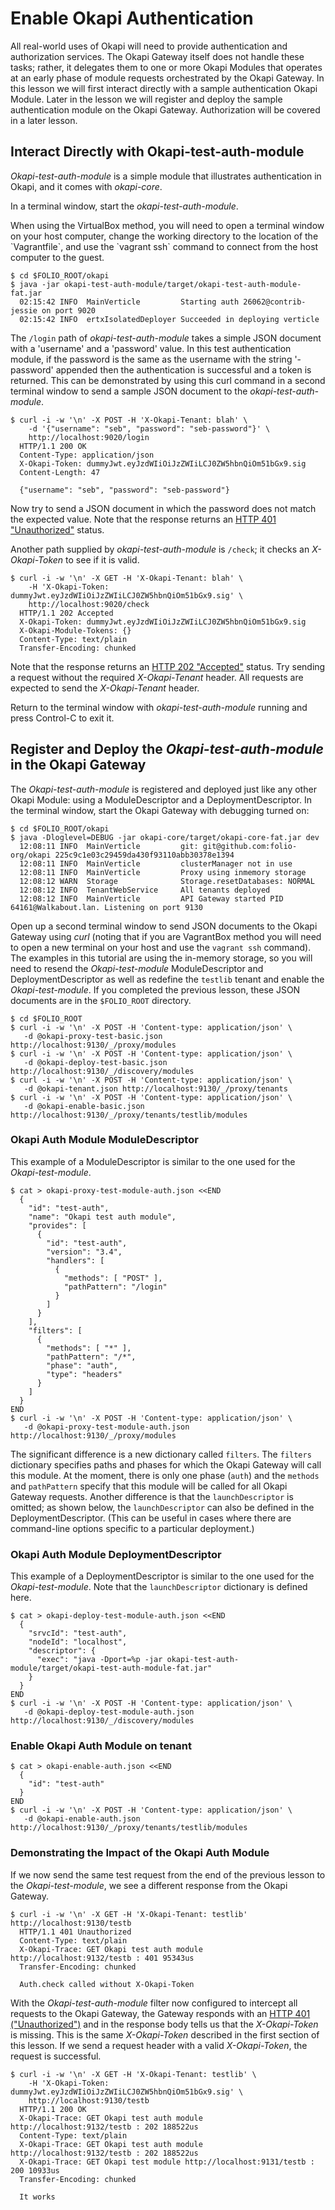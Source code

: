 # Enable Okapi Authentication

All real-world uses of Okapi will need to provide authentication and authorization services.
The Okapi Gateway itself does not handle these tasks; rather, it delegates them to one or more Okapi Modules that operates at an early phase of module requests orchestrated by the Okapi Gateway.
In this lesson we will first interact directly with a sample authentication Okapi Module.
Later in the lesson we will register and deploy the sample authentication module on the Okapi Gateway.
Authorization will be covered in a later lesson.

## Interact Directly with Okapi-test-auth-module
_Okapi-test-auth-module_ is a simple module that illustrates authentication in Okapi, and it comes with _okapi-core_.

In a terminal window, start the _okapi-test-auth-module_.

<div class="vagrant-note" markdown="1">
When using the VirtualBox method, you will need to open a terminal window on your host computer, change the working directory to the location of the `Vagrantfile`, and use the `vagrant ssh` command to connect from the host computer to the guest.
</div>

```shell
$ cd $FOLIO_ROOT/okapi
$ java -jar okapi-test-auth-module/target/okapi-test-auth-module-fat.jar
  02:15:42 INFO  MainVerticle         Starting auth 26062@contrib-jessie on port 9020
  02:15:42 INFO  ertxIsolatedDeployer Succeeded in deploying verticle
```

The `/login` path of _okapi-test-auth-module_ takes a simple JSON document with a 'username' and a 'password' value.
In this test authentication module, if the password is the same as the username with the string '-password' appended then the authentication is successful and a token is returned.
This can be demonstrated by using this curl command in a second terminal window to send a sample JSON document to the _okapi-test-auth-module_.

```shell
$ curl -i -w '\n' -X POST -H 'X-Okapi-Tenant: blah' \
    -d '{"username": "seb", "password": "seb-password"}' \
    http://localhost:9020/login
  HTTP/1.1 200 OK
  Content-Type: application/json
  X-Okapi-Token: dummyJwt.eyJzdWIiOiJzZWIiLCJ0ZW5hbnQiOm51bGx9.sig
  Content-Length: 47

  {"username": "seb", "password": "seb-password"}
```

Now try to send a JSON document in which the password does not match the expected value.
Note that the response returns an [HTTP 401 "Unauthorized"](https://http.cat/401) status.

Another path supplied by _okapi-test-auth-module_ is `/check`; it checks an _X-Okapi-Token_ to see if it is valid.
```shell
$ curl -i -w '\n' -X GET -H 'X-Okapi-Tenant: blah' \
    -H 'X-Okapi-Token: dummyJwt.eyJzdWIiOiJzZWIiLCJ0ZW5hbnQiOm51bGx9.sig' \
    http://localhost:9020/check
  HTTP/1.1 202 Accepted
  X-Okapi-Token: dummyJwt.eyJzdWIiOiJzZWIiLCJ0ZW5hbnQiOm51bGx9.sig
  X-Okapi-Module-Tokens: {}
  Content-Type: text/plain
  Transfer-Encoding: chunked
```

Note that the response returns an [HTTP 202 "Accepted"](https://httpstatusdogs.com/202-accepted) status.
Try sending a request without the required _X-Okapi-Tenant_ header.
All requests are expected to send the _X-Okapi-Tenant_ header.

Return to the terminal window with _okapi-test-auth-module_ running and press Control-C to exit it.

## Register and Deploy the _Okapi-test-auth-module_ in the Okapi Gateway
The _Okapi-test-auth-module_ is registered and deployed just like any other Okapi Module: using a ModuleDescriptor and a DeploymentDescriptor.
In the terminal window, start the Okapi Gateway with debugging turned on:

```shell
$ cd $FOLIO_ROOT/okapi
$ java -Dloglevel=DEBUG -jar okapi-core/target/okapi-core-fat.jar dev
  12:08:11 INFO  MainVerticle         git: git@github.com:folio-org/okapi 225c9c1e03c29459da430f93110abb30378e1394
  12:08:11 INFO  MainVerticle         clusterManager not in use
  12:08:11 INFO  MainVerticle         Proxy using inmemory storage
  12:08:12 WARN  Storage              Storage.resetDatabases: NORMAL
  12:08:12 INFO  TenantWebService     All tenants deployed
  12:08:12 INFO  MainVerticle         API Gateway started PID 64161@Walkabout.lan. Listening on port 9130
```

Open up a second terminal window to send JSON documents to the Okapi Gateway using _curl_ (noting that if you are VagrantBox method you will need to open a new terminal on your host and use the `vagrant ssh` command).
The examples in this tutorial are using the in-memory storage, so you will need to resend the _Okapi-test-module_ ModuleDescriptor and DeploymentDescriptor as well as redefine the `testlib` tenant and enable the _Okapi-test-module_.
If you completed the previous lesson, these JSON documents are in the `$FOLIO_ROOT` directory.

```shell
$ cd $FOLIO_ROOT
$ curl -i -w '\n' -X POST -H 'Content-type: application/json' \
   -d @okapi-proxy-test-basic.json http://localhost:9130/_/proxy/modules
$ curl -i -w '\n' -X POST -H 'Content-type: application/json' \
   -d @okapi-deploy-test-basic.json http://localhost:9130/_/discovery/modules
$ curl -i -w '\n' -X POST -H 'Content-type: application/json' \
   -d @okapi-tenant.json http://localhost:9130/_/proxy/tenants
$ curl -i -w '\n' -X POST -H 'Content-type: application/json' \
   -d @okapi-enable-basic.json http://localhost:9130/_/proxy/tenants/testlib/modules
```

### Okapi Auth Module ModuleDescriptor

This example of a ModuleDescriptor is similar to the one used for the _Okapi-test-module_.

```shell
$ cat > okapi-proxy-test-module-auth.json <<END
  {
    "id": "test-auth",
    "name": "Okapi test auth module",
    "provides": [
      {
        "id": "test-auth",
        "version": "3.4",
        "handlers": [
          {
            "methods": [ "POST" ],
            "pathPattern": "/login"
          }
        ]
      }
    ],
    "filters": [
      {
        "methods": [ "*" ],
        "pathPattern": "/*",
        "phase": "auth",
        "type": "headers"
      }
    ]
  }
END
$ curl -i -w '\n' -X POST -H 'Content-type: application/json' \
   -d @okapi-proxy-test-module-auth.json http://localhost:9130/_/proxy/modules
```

The significant difference is a new dictionary called `filters`.
The `filters` dictionary specifies paths and phases for which the Okapi Gateway will call this module.
At the moment, there is only one phase (`auth`) and the `methods` and `pathPattern` specify that this module will be called for all Okapi Gateway requests.
Another difference is that the `launchDescriptor` is omitted; as shown below, the `launchDescriptor` can also be defined in the DeploymentDescriptor.
(This can be useful in cases where there are command-line options specific to a particular deployment.)

### Okapi Auth Module DeploymentDescriptor

This example of a DeploymentDescriptor is similar to the one used for the _Okapi-test-module_.
Note that the `launchDescriptor` dictionary is defined here.

```shell
$ cat > okapi-deploy-test-module-auth.json <<END
  {
    "srvcId": "test-auth",
    "nodeId": "localhost",
    "descriptor": {
      "exec": "java -Dport=%p -jar okapi-test-auth-module/target/okapi-test-auth-module-fat.jar"
    }
  }
END
$ curl -i -w '\n' -X POST -H 'Content-type: application/json' \
   -d @okapi-deploy-test-module-auth.json http://localhost:9130/_/discovery/modules
```

### Enable Okapi Auth Module on tenant

```shell
$ cat > okapi-enable-auth.json <<END
  {
    "id": "test-auth"
  }
END
$ curl -i -w '\n' -X POST -H 'Content-type: application/json' \
   -d @okapi-enable-auth.json http://localhost:9130/_/proxy/tenants/testlib/modules
```

### Demonstrating the Impact of the Okapi Auth Module

If we now send the same test request from the end of the previous lesson to the _Okapi-test-module_, we see a different response from the Okapi Gateway.

```shell
$ curl -i -w '\n' -X GET -H 'X-Okapi-Tenant: testlib' http://localhost:9130/testb
  HTTP/1.1 401 Unauthorized
  Content-Type: text/plain
  X-Okapi-Trace: GET Okapi test auth module http://localhost:9132/testb : 401 95343us
  Transfer-Encoding: chunked

  Auth.check called without X-Okapi-Token
```

With the _Okapi-test-auth-module_ filter now configured to intercept all requests to the Okapi Gateway, the Gateway responds with an [HTTP 401 ("Unauthorized")](https://http.cat/401) and in the response body tells us that the _X-Okapi-Token_ is missing.
This is the same _X-Okapi-Token_ described in the first section of this lesson.
If we send a request header with a valid _X-Okapi-Token_, the request is successful.

```shell
$ curl -i -w '\n' -X GET -H 'X-Okapi-Tenant: testlib' \
    -H 'X-Okapi-Token: dummyJwt.eyJzdWIiOiJzZWIiLCJ0ZW5hbnQiOm51bGx9.sig' \
    http://localhost:9130/testb
  HTTP/1.1 200 OK
  X-Okapi-Trace: GET Okapi test auth module http://localhost:9132/testb : 202 188522us
  Content-Type: text/plain
  X-Okapi-Trace: GET Okapi test auth module http://localhost:9132/testb : 202 188522us
  X-Okapi-Trace: GET Okapi test module http://localhost:9131/testb : 200 10933us
  Transfer-Encoding: chunked

  It works
```
